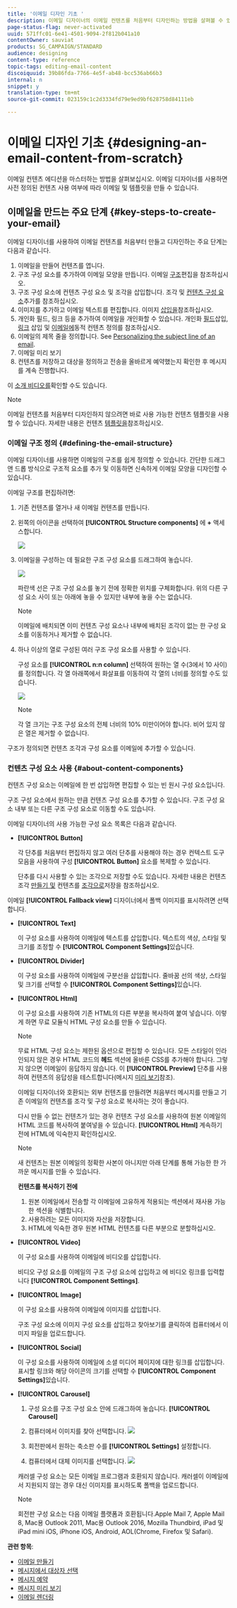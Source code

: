 ```yaml
---
title: '이메일 디자인 기초 '
description: 이메일 디자이너의 이메일 컨텐츠를 처음부터 디자인하는 방법을 살펴볼 수 있습니다.
page-status-flag: never-activated
uuid: 571ffc01-6e41-4501-9094-2f812b041a10
contentOwner: sauviat
products: SG_CAMPAIGN/STANDARD
audience: designing
content-type: reference
topic-tags: editing-email-content
discoiquuid: 39b86fda-7766-4e5f-ab48-bcc536ab66b3
internal: n
snippet: y
translation-type: tm+mt
source-git-commit: 023159c1c2d3334fd79e9ed9bf628758d84111eb

---
```



# 이메일 디자인 기초 {#designing-an-email-content-from-scratch}

이메일 컨텐츠 에디션을 마스터하는 방법을 살펴보십시오. 이메일 디자이너를 사용하면 사전 정의된 컨텐츠 사용 여부에 따라 이메일 및 템플릿을 만들 수 있습니다.

## 이메일을 만드는 주요 단계 {#key-steps-to-create-your-email}

이메일 디자이너를 사용하여 이메일 컨텐츠를 처음부터 만들고 디자인하는 주요 단계는 다음과 같습니다.

1. 이메일을 만들어 컨텐츠를 엽니다.
1. 구조 구성 요소를 추가하여 이메일 모양을 만듭니다. 이메일 [구조](#defining-the-email-structure)편집을 참조하십시오.
1. 구조 구성 요소에 컨텐츠 구성 요소 및 조각을 삽입합니다. 조각 및 [컨텐츠 구성 요소](#defining-the-email-structure)추가를 참조하십시오.
1. 이미지를 추가하고 이메일 텍스트를 편집합니다. 이미지 [삽입을](../../designing/using/images.md#inserting-images)참조하십시오.
1. 개인화 필드, 링크 등을 추가하여 이메일을 개인화할 수 있습니다. 개인화 [필드](../../designing/using/personalization.md#inserting-a-personalization-field)삽입, [링크](../../designing/using/links.md#inserting-a-link) 삽입 및 [이메일에](../../designing/using/personalization.md#defining-dynamic-content-in-an-email)동적 컨텐츠 정의를 참조하십시오.
1. 이메일의 제목 줄을 정의합니다. See [Personalizing the subject line of an email](../../designing/using/subject-line.md#defining-the-subject-line-of-an-email).
1. 이메일 미리 보기
1. 컨텐츠를 저장하고 대상을 정의하고 전송을 올바르게 예약했는지 확인한 후 메시지를 계속 진행합니다.

이 [소개 비디오를](https://video.tv.adobe.com/v/22771/?autoplay=true&hidetitle=true&captions=kor)확인할 수도 있습니다.

>[!NOTE]
>
>이메일 컨텐츠를 처음부터 디자인하지 않으려면 바로 사용 가능한 컨텐츠 템플릿을 사용할 수 있습니다. 자세한 내용은 컨텐츠 [템플릿을](../../designing/using/using-reusable-content.md#content-templates)참조하십시오.

### 이메일 구조 정의 {#defining-the-email-structure}

이메일 디자이너를 사용하면 이메일의 구조를 쉽게 정의할 수 있습니다. 간단한 드래그 앤 드롭 방식으로 구조적 요소를 추가 및 이동하면 신속하게 이메일 모양을 디자인할 수 있습니다.

이메일 구조를 편집하려면:

1. 기존 컨텐츠를 열거나 새 이메일 컨텐츠를 만듭니다.
1. 왼쪽의 아이콘을 선택하여 **[!UICONTROL Structure components]** 에 **+** 액세스합니다.

   ![](assets/email_designer_structure.png)

1. 이메일을 구성하는 데 필요한 구조 구성 요소를 드래그하여 놓습니다.

   ![](assets/email_designer_structure_components.png)

   파란색 선은 구조 구성 요소를 놓기 전에 정확한 위치를 구체화합니다. 위의 다른 구성 요소 사이 또는 아래에 놓을 수 있지만 내부에 놓을 수는 없습니다.

   >[!NOTE]
   >
   >이메일에 배치되면 이미 컨텐츠 구성 요소나 내부에 배치된 조각이 없는 한 구성 요소를 이동하거나 제거할 수 없습니다.

1. 하나 이상의 열로 구성된 여러 구조 구성 요소를 사용할 수 있습니다.

   구성 요소를 **[!UICONTROL n:n column]** 선택하여 원하는 열 수(3에서 10 사이)를 정의합니다. 각 열 아래쪽에서 화살표를 이동하여 각 열의 너비를 정의할 수도 있습니다.

   ![](assets/email_designer_n-n-column.png)

   >[!NOTE]
   >
   >각 열 크기는 구조 구성 요소의 전체 너비의 10% 미만이어야 합니다. 비어 있지 않은 열은 제거할 수 없습니다.

구조가 정의되면 컨텐츠 조각과 구성 요소를 이메일에 추가할 수 있습니다.

### 컨텐츠 구성 요소 사용 {#about-content-components}

컨텐츠 구성 요소는 이메일에 한 번 삽입하면 편집할 수 있는 빈 원시 구성 요소입니다.

구조 구성 요소에서 원하는 만큼 컨텐츠 구성 요소를 추가할 수 있습니다. 구조 구성 요소 내부 또는 다른 구조 구성 요소로 이동할 수도 있습니다.

이메일 디자이너의 사용 가능한 구성 요소 목록은 다음과 같습니다.

- **[!UICONTROL Button]**

   각 단추를 처음부터 편집하지 않고 여러 단추를 사용해야 하는 경우 컨텍스트 도구 모음을 사용하여 구성 **[!UICONTROL Button]** 요소를 복제할 수 있습니다.

   단추를 다시 사용할 수 있는 조각으로 저장할 수도 있습니다. 자세한 내용은 컨텐츠 조각 [만들기 및](../../designing/using/using-reusable-content.md#creating-a-content-fragment) 컨텐츠를 [조각으로](../../designing/using/using-reusable-content.md#saving-content-as-a-fragment)저장을 참조하십시오.

이메일 **[!UICONTROL Fallback view]** 디자이너에서 폴백 이미지를 표시하려면 선택합니다.

- **[!UICONTROL Text]**

   이 구성 요소를 사용하여 이메일에 텍스트를 삽입합니다. 텍스트의 색상, 스타일 및 크기를 조정할 수 **[!UICONTROL Component Settings]**&#x200B;있습니다.

- **[!UICONTROL Divider]**

   이 구성 요소를 사용하여 이메일에 구분선을 삽입합니다. 줄바꿈 선의 색상, 스타일 및 크기를 선택할 수 **[!UICONTROL Component Settings]**&#x200B;있습니다.

- **[!UICONTROL Html]**

   이 구성 요소를 사용하여 기존 HTML의 다른 부분을 복사하여 붙여 넣습니다. 이렇게 하면 무료 모듈식 HTML 구성 요소를 만들 수 있습니다.

   >[!NOTE]
   >
   >무료 HTML 구성 요소는 제한된 옵션으로 편집할 수 있습니다. 모든 스타일이 인라인되지 않은 경우 HTML 코드의 **헤드** 섹션에 올바른 CSS를 추가해야 합니다. 그렇지 않으면 이메일이 응답하지 않습니다. 이 **[!UICONTROL Preview]** 단추를 사용하여 컨텐츠의 응답성을 테스트합니다(메시지 [미리 보기](../../sending/using/previewing-messages.md)참조).

   이메일 디자이너와 호환되는 외부 컨텐츠를 만들려면 처음부터 메시지를 만들고 기존 이메일의 컨텐츠를 조각 및 구성 요소로 복사하는 것이 좋습니다.

   다시 만들 수 없는 컨텐츠가 있는 경우 컨텐츠 구성 요소를 사용하여 원본 이메일의 HTML 코드를 복사하여 붙여넣을 수 있습니다. **[!UICONTROL Html]** 계속하기 전에 HTML에 익숙한지 확인하십시오.

   <!-- A full example is presented below. -->

   >[!NOTE]
   >
   >새 컨텐츠는 원본 이메일의 정확한 사본이 아니지만 아래 단계를 통해 가능한 한 가까운 메시지를 만들 수 있습니다.

   **컨텐츠를 복사하기 전에**

   1. 원본 이메일에서 전송할 각 이메일에 고유하게 적용되는 섹션에서 재사용 가능한 섹션을 식별합니다.
   1. 사용하려는 모든 이미지와 자산을 저장합니다.
   1. HTML에 익숙한 경우 원본 HTML 컨텐츠를 다른 부분으로 분할하십시오.

- **[!UICONTROL Video]**

   이 구성 요소를 사용하여 이메일에 비디오를 삽입합니다.

   비디오 구성 요소를 이메일의 구조 구성 요소에 삽입하고 에 비디오 링크를 입력합니다 **[!UICONTROL Component Settings]**.

- **[!UICONTROL Image]**

   이 구성 요소를 사용하여 이메일에 이미지를 삽입합니다.

   구조 구성 요소에 이미지 구성 요소를 삽입하고 찾아보기를 클릭하여 컴퓨터에서 이미지 파일을 업로드합니다.

- **[!UICONTROL Social]**

   이 구성 요소를 사용하여 이메일에 소셜 미디어 페이지에 대한 링크를 삽입합니다. 표시할 링크와 해당 아이콘의 크기를 선택할 수 **[!UICONTROL Component Settings]**&#x200B;있습니다.

- **[!UICONTROL Carousel]**

   1. 구성 요소를 구조 구성 요소 안에 드래그하여 놓습니다. **[!UICONTROL Carousel]**
   1. 컴퓨터에서 이미지를 찾아 선택합니다.
   ![](assets/des_carousel_browse.png)

   1. 회전판에서 원하는 축소판 수를 **[!UICONTROL Settings]** 설정합니다.
   1. 컴퓨터에서 대체 이미지를 선택합니다.
   ![](assets/des_carousel_fallback.png)

   캐러셀 구성 요소는 모든 이메일 프로그램과 호환되지 않습니다. 캐러셀이 이메일에서 지원되지 않는 경우 대신 이미지를 표시하도록 폴백을 업로드합니다.

   >[!NOTE]
   >
   >회전판 구성 요소는 다음 이메일 플랫폼과 호환됩니다.Apple Mail 7, Apple Mail 8, Mac용 Outlook 2011, Mac용 Outlook 2016, Mozilla Thundbird, iPad 및 iPad mini iOS, iPhone iOS, Android, AOL(Chrome, Firefox 및 Safari).

**관련 항목**:

- [이메일 만들기](../../channels/using/creating-an-email.md)
- [메시지에서 대상자 선택](../../audiences/using/selecting-an-audience-in-a-message.md)
- [메시지 예약](../../sending/using/about-scheduling-messages.md)
- [메시지 미리 보기](../../sending/using/previewing-messages.md)
- [이메일 렌더링](../../sending/using/email-rendering.md)
